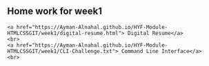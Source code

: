 <!DOCTYPE html>
<html lang="en">
<head>
    <meta charset="UTF-8">
    <meta name="viewport" content="width=device-width, initial-scale=1.0">
    <title>Homework Week1</title>
</head>
<body>
    <h2>Home work for week1</h2>
    
    <a href="https://Ayman-Alnahal.github.io/HYF-Module-HTMLCSSGIT/week1/digital-resume.html"> Digital Resume</a>
    <br>
    <a href="https://Ayman-Alnahal.github.io/HYF-Module-HTMLCSSGIT/week1/CLI-Challenge.txt"> Command Line Interface</a>
    <br>
</body>
</html>
